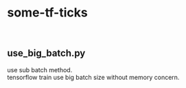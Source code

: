 # some-tf-ticks
<br>

## use_big_batch.py
use sub batch method.<br>
tensorflow train use big batch size without memory concern.<br>
